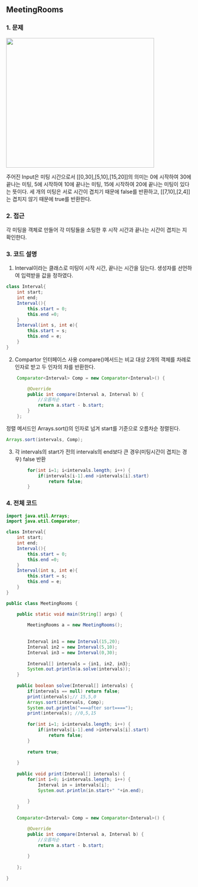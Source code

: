 ## MeetingRooms

### 1. 문제

<img src="https://user-images.githubusercontent.com/68332512/98521989-81626180-22b7-11eb-874d-8d338fafd688.PNG" width="400" height="350">

주어진 Input은 미팅 시간으로서 [[0,30],[5,10],[15,20]]의 의미는 0에 시작하여 30에 끝나는 미팅, 5에 시작하여 10에 끝나는 미팅, 15에 시작하여 20에 끝나는 미팅이 있다는 뜻이다.
세 개의 미팅은 서로 시간이 겹치기 때문에 false를 반환하고, [[7,10],[2,4]]는 겹치지 않기 때문에 true를 반환한다.

### 2. 접근
각 미팅을 객체로 만들어 각 미팅들을 소팅한 후 시작 시간과 끝나는 시간이 겹치는 지 확인한다.

### 3. 코드 설명
1) Interval이라는 클래스로 미팅이 시작 시간, 끝나는 시간을 담는다.
생성자를 선언하여 입력받을 값을 정하였다.
```java
class Interval{
	int start;
	int end;
	Interval(){
		this.start = 0;
		this.end =0;
	}
	Interval(int s, int e){
		this.start = s;
		this.end = e;
	}
}
```

2) Compartor 인터페이스 사용
  compare()메서드는 비교 대상 2개의 객체를 차례로 인자로 받고 두 인자의 차를 반환한다.
```java
	Comparator<Interval> Comp = new Comparator<Interval>() {

		@Override
		public int compare(Interval a, Interval b) {
			//오름차순
			return a.start - b.start;
		}
	};
  ```
  정렬 메서드인 Arrays.sort()의 인자로 넘겨 start를 기준으로 오름차순 정렬된다.
  ```java
  Arrays.sort(intervals, Comp);
  ```
  
3) 각 intervals의 start가 전의 intervals의 end보다 큰 경우(미팅시간이 겹치는 경우) false 반환
```java
		for(int i=1; i<intervals.length; i++) {
			if(intervals[i-1].end >intervals[i].start)
				return false;
		}
```

### 4. 전체 코드
```java
import java.util.Arrays;
import java.util.Comparator;

class Interval{
	int start;
	int end;
	Interval(){
		this.start = 0;
		this.end =0;
	}
	Interval(int s, int e){
		this.start = s;
		this.end = e;
	}
}

public class MeetingRooms {

	public static void main(String[] args) {
		
		MeetingRooms a = new MeetingRooms();
		
		
		Interval in1 = new Interval(15,20);
		Interval in2 = new Interval(5,10);
		Interval in3 = new Interval(0,30);
		
		Interval[] intervals = {in1, in2, in3};
		System.out.println(a.solve(intervals));
	}
	
	public boolean solve(Interval[] intervals) {
		if(intervals == null) return false;
		print(intervals);// 15,5,0
		Arrays.sort(intervals, Comp);
		System.out.println("===after sort====");
		print(intervals); //0,5,15
		
		for(int i=1; i<intervals.length; i++) {
			if(intervals[i-1].end >intervals[i].start)
				return false;
		}
			
		return true;
		
	}
	
	public void print(Interval[] intervals) {
		for(int i=0; i<intervals.length; i++) {
			Interval in = intervals[i];
			System.out.println(in.start+" "+in.end);
			
		}
	}
	
	Comparator<Interval> Comp = new Comparator<Interval>() {

		@Override
		public int compare(Interval a, Interval b) {
			//오름차순
			return a.start - b.start;
			
		}
		
	};
	
}
```
